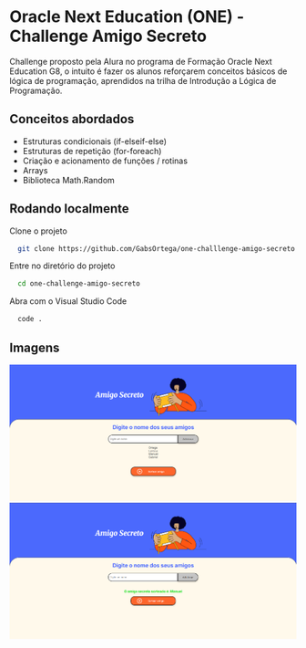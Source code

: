 
# Oracle Next Education (ONE) - Challenge Amigo Secreto

Challenge proposto pela Alura no programa de Formação Oracle Next Education G8, o intuito é fazer os alunos reforçarem conceitos básicos de lógica de programação, aprendidos na trilha de Introdução a Lógica de Programação.




## Conceitos abordados

- Estruturas condicionais (if-elseif-else)
- Estruturas de repetição (for-foreach)
- Criação e acionamento de funções / rotinas
- Arrays
- Biblioteca Math.Random



## Rodando localmente

Clone o projeto

```bash
  git clone https://github.com/GabsOrtega/one-challlenge-amigo-secreto.git
```

Entre no diretório do projeto

```bash
  cd one-challenge-amigo-secreto
```

Abra com o Visual Studio Code

```bash
  code .
```

## Imagens
<img src="assets/readme/img/amigo_secreto_nomes.png">
<img src="assets/readme/img/amigo_sorteado.png">
